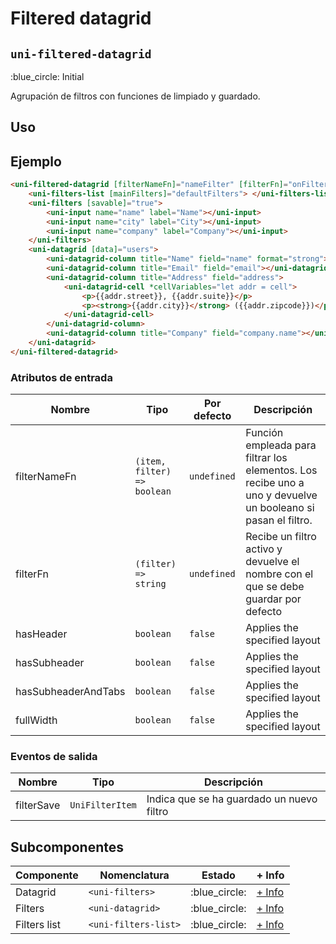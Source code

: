 Filtered datagrid
===================
`uni-filtered-datagrid`
---
:blue_circle: Initial

Agrupación de filtros con funciones de limpiado y guardado.

## Uso

## Ejemplo

```html
<uni-filtered-datagrid [filterNameFn]="nameFilter" [filterFn]="onFilter">
    <uni-filters-list [mainFilters]="defaultFilters"> </uni-filters-list>
    <uni-filters [savable]="true">
        <uni-input name="name" label="Name"></uni-input>
        <uni-input name="city" label="City"></uni-input>
        <uni-input name="company" label="Company"></uni-input>
    </uni-filters>
    <uni-datagrid [data]="users">
        <uni-datagrid-column title="Name" field="name" format="strong"></uni-datagrid-column>
        <uni-datagrid-column title="Email" field="email"></uni-datagrid-column>
        <uni-datagrid-column title="Address" field="address">
            <uni-datagrid-cell *cellVariables="let addr = cell">
                <p>{{addr.street}}, {{addr.suite}}</p>
                <p><strong>{{addr.city}}</strong> ({{addr.zipcode}})</p>
            </uni-datagrid-cell>
        </uni-datagrid-column>
        <uni-datagrid-column title="Company" field="company.name"></uni-datagrid-column>
    </uni-datagrid>
</uni-filtered-datagrid>

```

### Atributos de entrada

| Nombre                | Tipo                        | Por defecto | Descripción 
| ---------------------- | -------------------------- | ----------- | -----------
| filterNameFn          | `(item, filter) => boolean` | `undefined` | Función empleada para filtrar los elementos. Los recibe uno a uno y devuelve un booleano si pasan el filtro.
| filterFn              | `(filter) => string`        | `undefined` | Recibe un filtro activo y devuelve el nombre con el que se debe guardar por defecto
| hasHeader             | `boolean`                   | `false`     | Applies the specified layout
| hasSubheader          | `boolean`                   | `false`     | Applies the specified layout
| hasSubheaderAndTabs   | `boolean`                   | `false`     | Applies the specified layout
| fullWidth             | `boolean`                   | `false`     | Applies the specified layout

### Eventos de salida

| Nombre       | Tipo            | Descripción
| ------------ | --------------- | -----------
| filterSave   | `UniFilterItem` | Indica que se ha guardado un nuevo filtro

## Subcomponentes

| Componente          | Nomenclatura         | Estado         | + Info 
| ------------------- | -------------------- | -------------- | -------
| Datagrid            | `<uni-filters>`      | :blue_circle:  | [+ Info](../../ui/datagrid/README)
| Filters             | `<uni-datagrid>`     | :blue_circle:  | [+ Info](../../ui/filters/README)
| Filters list        | `<uni-filters-list>` | :blue_circle:  | [+ Info](../../ui/filters-list/README)
